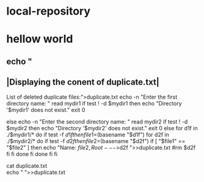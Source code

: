 # local-repository
# hellow world
echo "
 --------------------------------------
|Displaying the conent of duplicate.txt|
 --------------------------------------
List of deleted duplicate files:">duplicate.txt
echo -n "Enter the first directory name: "
read mydir1
if test ! -d $mydir1
then 
  echo "Directory '$mydir1' does not exist."
  exit 0

else
    echo -n "Enter the second directory name: "
    read mydir2
    if test ! -d $mydir2
    then 
      echo "Directory '$mydir2' does not exist."
      exit 0
     else
	for d1f in ./$mydir1/*
	do
 	  if test -f $d1f
  	  then 
             file1=$(basename "$d1f")
    	     for d2f in ./$mydir2/*
	     do
             if test -f $d2f
  	     then
               file2=$(basename "$d2f")
               if [ "$file1" == "$file2" ]
               then
		 echo "Name: $file2,  Root --->$d2f ">>duplicate.txt
                 #rm $d2f
               fi
             fi
             done
          fi
        done
      fi
   fi

  
cat duplicate.txt  
echo " ">>duplicate.txt
